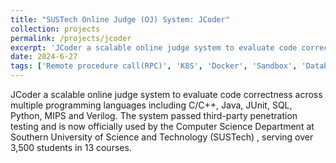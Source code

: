 ```yaml
---
title: "SUSTech Online Judge (OJ) System: JCoder"
collection: projects
permalink: /projects/jcoder
excerpt: 'JCoder a scalable online judge system to evaluate code correctness across multiple programming languages including C/C++, Java, JUnit, SQL, Python, MIPS and Verilog. The system passed third-party penetration testing and is now officially used by the Computer Science Department at Southern University of Science and Technology (SUSTech) , serving over 3,500 students in 13 courses.'
date: 2024-6-27
tags: ['Remote procedure call(RPC)', 'K8S', 'Docker', 'Sandbox', 'Database', 'Frontend', 'Backend']
---
```


JCoder a scalable online judge system to evaluate code correctness across multiple programming languages including C/C++, Java, JUnit, SQL, Python, MIPS and Verilog. The system passed third-party penetration testing and is now officially used by the Computer Science Department at Southern University of Science and Technology (SUSTech) , serving over 3,500 students in 13 courses.